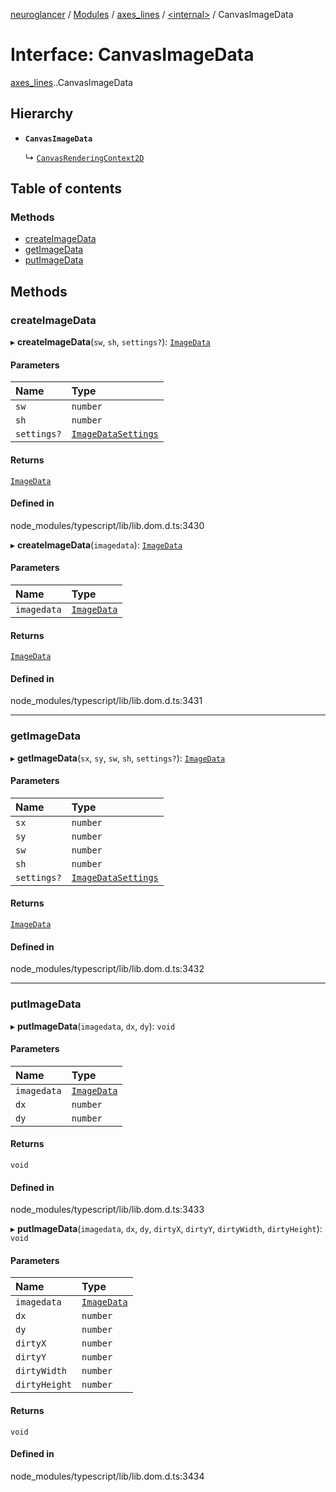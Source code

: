 [neuroglancer](../README.md) / [Modules](../modules.md) / [axes\_lines](../modules/axes_lines.md) / [<internal\>](../modules/axes_lines._internal_.md) / CanvasImageData

# Interface: CanvasImageData

[axes_lines](../modules/axes_lines.md).[<internal>](../modules/axes_lines._internal_.md).CanvasImageData

## Hierarchy

- **`CanvasImageData`**

  ↳ [`CanvasRenderingContext2D`](axes_lines._internal_.CanvasRenderingContext2D.md)

## Table of contents

### Methods

- [createImageData](axes_lines._internal_.CanvasImageData.md#createimagedata)
- [getImageData](axes_lines._internal_.CanvasImageData.md#getimagedata)
- [putImageData](axes_lines._internal_.CanvasImageData.md#putimagedata)

## Methods

### createImageData

▸ **createImageData**(`sw`, `sh`, `settings?`): [`ImageData`](../modules/axes_lines._internal_.md#imagedata)

#### Parameters

| Name | Type |
| :------ | :------ |
| `sw` | `number` |
| `sh` | `number` |
| `settings?` | [`ImageDataSettings`](axes_lines._internal_.ImageDataSettings.md) |

#### Returns

[`ImageData`](../modules/axes_lines._internal_.md#imagedata)

#### Defined in

node_modules/typescript/lib/lib.dom.d.ts:3430

▸ **createImageData**(`imagedata`): [`ImageData`](../modules/axes_lines._internal_.md#imagedata)

#### Parameters

| Name | Type |
| :------ | :------ |
| `imagedata` | [`ImageData`](../modules/axes_lines._internal_.md#imagedata) |

#### Returns

[`ImageData`](../modules/axes_lines._internal_.md#imagedata)

#### Defined in

node_modules/typescript/lib/lib.dom.d.ts:3431

___

### getImageData

▸ **getImageData**(`sx`, `sy`, `sw`, `sh`, `settings?`): [`ImageData`](../modules/axes_lines._internal_.md#imagedata)

#### Parameters

| Name | Type |
| :------ | :------ |
| `sx` | `number` |
| `sy` | `number` |
| `sw` | `number` |
| `sh` | `number` |
| `settings?` | [`ImageDataSettings`](axes_lines._internal_.ImageDataSettings.md) |

#### Returns

[`ImageData`](../modules/axes_lines._internal_.md#imagedata)

#### Defined in

node_modules/typescript/lib/lib.dom.d.ts:3432

___

### putImageData

▸ **putImageData**(`imagedata`, `dx`, `dy`): `void`

#### Parameters

| Name | Type |
| :------ | :------ |
| `imagedata` | [`ImageData`](../modules/axes_lines._internal_.md#imagedata) |
| `dx` | `number` |
| `dy` | `number` |

#### Returns

`void`

#### Defined in

node_modules/typescript/lib/lib.dom.d.ts:3433

▸ **putImageData**(`imagedata`, `dx`, `dy`, `dirtyX`, `dirtyY`, `dirtyWidth`, `dirtyHeight`): `void`

#### Parameters

| Name | Type |
| :------ | :------ |
| `imagedata` | [`ImageData`](../modules/axes_lines._internal_.md#imagedata) |
| `dx` | `number` |
| `dy` | `number` |
| `dirtyX` | `number` |
| `dirtyY` | `number` |
| `dirtyWidth` | `number` |
| `dirtyHeight` | `number` |

#### Returns

`void`

#### Defined in

node_modules/typescript/lib/lib.dom.d.ts:3434
